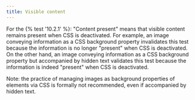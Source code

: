 ```yaml
---
title: Visible content
---
```


For the {% test '10.2.1' %}: "Content present" means that visible content remains present when CSS is deactivated. For example, an image conveying information as a CSS background property invalidates this test because the information is no longer "present" when CSS is deactivated. On the other hand, an image conveying information as a CSS background property but accompanied by hidden text validates this test because the information is indeed "present" when CSS is deactivated.

Note: the practice of managing images as background properties of elements via CSS is formally not recommended, even if accompanied by hidden text.
